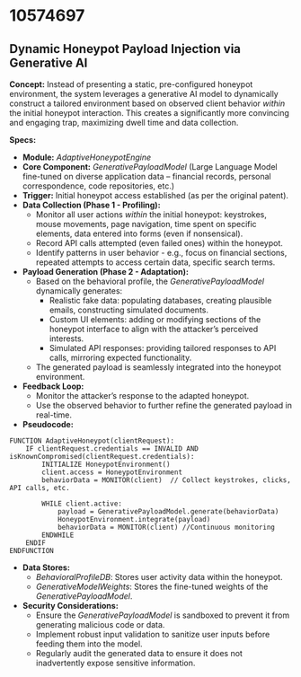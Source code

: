 # 10574697

## Dynamic Honeypot Payload Injection via Generative AI

**Concept:** Instead of presenting a static, pre-configured honeypot environment, the system leverages a generative AI model to dynamically construct a tailored environment based on observed client behavior *within* the initial honeypot interaction. This creates a significantly more convincing and engaging trap, maximizing dwell time and data collection.

**Specs:**

*   **Module:** *AdaptiveHoneypotEngine*
*   **Core Component:** *GenerativePayloadModel* (Large Language Model fine-tuned on diverse application data – financial records, personal correspondence, code repositories, etc.)
*   **Trigger:**  Initial honeypot access established (as per the original patent).
*   **Data Collection (Phase 1 - Profiling):**
    *   Monitor all user actions *within* the initial honeypot: keystrokes, mouse movements, page navigation, time spent on specific elements, data entered into forms (even if nonsensical).
    *   Record API calls attempted (even failed ones) within the honeypot.
    *   Identify patterns in user behavior - e.g., focus on financial sections, repeated attempts to access certain data, specific search terms.
*   **Payload Generation (Phase 2 - Adaptation):**
    *   Based on the behavioral profile, the *GenerativePayloadModel* dynamically generates:
        *   Realistic fake data: populating databases, creating plausible emails, constructing simulated documents.
        *   Custom UI elements: adding or modifying sections of the honeypot interface to align with the attacker’s perceived interests.
        *   Simulated API responses: providing tailored responses to API calls, mirroring expected functionality.
    *   The generated payload is seamlessly integrated into the honeypot environment.
*   **Feedback Loop:**
    *   Monitor the attacker’s response to the adapted honeypot.
    *   Use the observed behavior to further refine the generated payload in real-time.
*   **Pseudocode:**

```
FUNCTION AdaptiveHoneypot(clientRequest):
    IF clientRequest.credentials == INVALID AND isKnownCompromised(clientRequest.credentials):
        INITIALIZE HoneypotEnvironment()
        client.access = HoneypotEnvironment
        behaviorData = MONITOR(client)  // Collect keystrokes, clicks, API calls, etc.

        WHILE client.active:
            payload = GenerativePayloadModel.generate(behaviorData)
            HoneypotEnvironment.integrate(payload)
            behaviorData = MONITOR(client) //Continuous monitoring
        ENDWHILE
    ENDIF
ENDFUNCTION
```

*   **Data Stores:**
    *   *BehavioralProfileDB*: Stores user activity data within the honeypot.
    *   *GenerativeModelWeights*: Stores the fine-tuned weights of the *GenerativePayloadModel*.
*   **Security Considerations:**
    *   Ensure the *GenerativePayloadModel* is sandboxed to prevent it from generating malicious code or data.
    *   Implement robust input validation to sanitize user inputs before feeding them into the model.
    *   Regularly audit the generated data to ensure it does not inadvertently expose sensitive information.